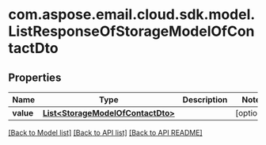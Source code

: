 
# com.aspose.email.cloud.sdk.model.ListResponseOfStorageModelOfContactDto

## Properties
Name | Type | Description | Notes
------------ | ------------- | ------------- | -------------
**value** | [**List&lt;StorageModelOfContactDto&gt;**](StorageModelOfContactDto.md) |  |  [optional]


[[Back to Model list]](README.md#documentation-for-models) [[Back to API list]](README.md#documentation-for-api-endpoints) [[Back to API README]](README.md)


